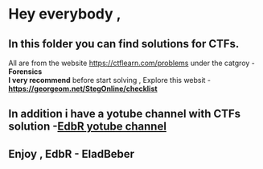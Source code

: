# Hey everybody , 
## In this folder you can find solutions for CTFs.
All are from the website https://ctflearn.com/problems under the catgroy - **Forensics**\
**I very recommend** before start solving , Explore this websit - **https://georgeom.net/StegOnline/checklist**
## In addition i have a yotube channel with CTFs solution -[EdbR yotube channel](https://www.youtube.com/channel/UCoD5lhTM5qtEKiFkhsDECkQ?view_as=subscriber)

## Enjoy , EdbR - EladBeber
